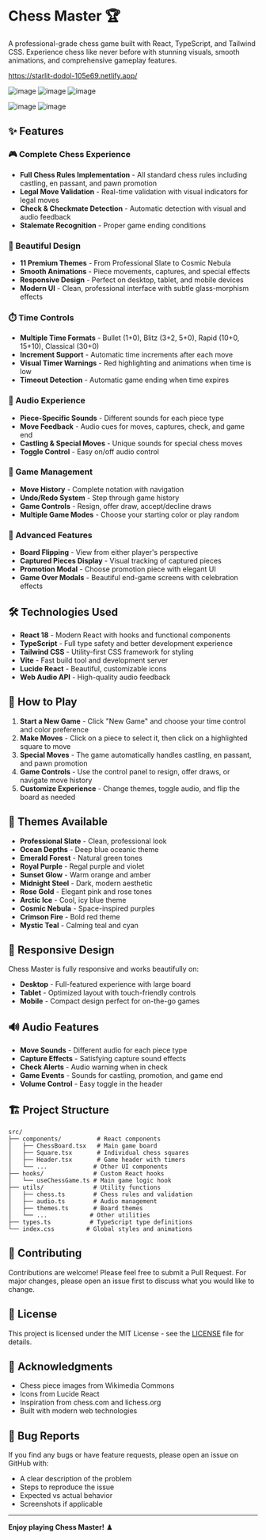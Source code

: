 
# Chess Master 🏆

A professional-grade chess game built with React, TypeScript, and Tailwind CSS. Experience chess like never before with stunning visuals, smooth animations, and comprehensive gameplay features.

https://starlit-dodol-105e69.netlify.app/


![image](https://github.com/user-attachments/assets/97321da5-47f4-42ee-ba95-5d434868d5b1)
![image](https://github.com/user-attachments/assets/b0c312b8-9bdc-4524-b39e-1b0525858f9f)
![image](https://github.com/user-attachments/assets/7c409a85-616a-4aa6-852a-d22ad298ed20)


![image](https://github.com/user-attachments/assets/42dd1127-1d73-4496-a149-da8956c9651f)
![image](https://github.com/user-attachments/assets/b992db1c-5caf-49d2-830f-02095c6012fb)






## ✨ Features

### 🎮 Complete Chess Experience
- **Full Chess Rules Implementation** - All standard chess rules including castling, en passant, and pawn promotion
- **Legal Move Validation** - Real-time validation with visual indicators for legal moves
- **Check & Checkmate Detection** - Automatic detection with visual and audio feedback
- **Stalemate Recognition** - Proper game ending conditions

### 🎨 Beautiful Design
- **11 Premium Themes** - From Professional Slate to Cosmic Nebula
- **Smooth Animations** - Piece movements, captures, and special effects
- **Responsive Design** - Perfect on desktop, tablet, and mobile devices
- **Modern UI** - Clean, professional interface with subtle glass-morphism effects

### ⏱️ Time Controls
- **Multiple Time Formats** - Bullet (1+0), Blitz (3+2, 5+0), Rapid (10+0, 15+10), Classical (30+0)
- **Increment Support** - Automatic time increments after each move
- **Visual Timer Warnings** - Red highlighting and animations when time is low
- **Timeout Detection** - Automatic game ending when time expires

### 🎵 Audio Experience
- **Piece-Specific Sounds** - Different sounds for each piece type
- **Move Feedback** - Audio cues for moves, captures, check, and game end
- **Castling & Special Moves** - Unique sounds for special chess moves
- **Toggle Control** - Easy on/off audio control

### 📝 Game Management
- **Move History** - Complete notation with navigation
- **Undo/Redo System** - Step through game history
- **Game Controls** - Resign, offer draw, accept/decline draws
- **Multiple Game Modes** - Choose your starting color or play random

### 🔄 Advanced Features
- **Board Flipping** - View from either player's perspective
- **Captured Pieces Display** - Visual tracking of captured pieces
- **Promotion Modal** - Choose promotion piece with elegant UI
- **Game Over Modals** - Beautiful end-game screens with celebration effects

## 🛠️ Technologies Used

- **React 18** - Modern React with hooks and functional components
- **TypeScript** - Full type safety and better development experience
- **Tailwind CSS** - Utility-first CSS framework for styling
- **Vite** - Fast build tool and development server
- **Lucide React** - Beautiful, customizable icons
- **Web Audio API** - High-quality audio feedback


## 🎯 How to Play

1. **Start a New Game** - Click "New Game" and choose your time control and color preference
2. **Make Moves** - Click on a piece to select it, then click on a highlighted square to move
3. **Special Moves** - The game automatically handles castling, en passant, and pawn promotion
4. **Game Controls** - Use the control panel to resign, offer draws, or navigate move history
5. **Customize Experience** - Change themes, toggle audio, and flip the board as needed

## 🎨 Themes Available

- **Professional Slate** - Clean, professional look
- **Ocean Depths** - Deep blue oceanic theme
- **Emerald Forest** - Natural green tones
- **Royal Purple** - Regal purple and violet
- **Sunset Glow** - Warm orange and amber
- **Midnight Steel** - Dark, modern aesthetic
- **Rose Gold** - Elegant pink and rose tones
- **Arctic Ice** - Cool, icy blue theme
- **Cosmic Nebula** - Space-inspired purples
- **Crimson Fire** - Bold red theme
- **Mystic Teal** - Calming teal and cyan

## 📱 Responsive Design

Chess Master is fully responsive and works beautifully on:
- **Desktop** - Full-featured experience with large board
- **Tablet** - Optimized layout with touch-friendly controls
- **Mobile** - Compact design perfect for on-the-go games

## 🔊 Audio Features

- **Move Sounds** - Different audio for each piece type
- **Capture Effects** - Satisfying capture sound effects
- **Check Alerts** - Audio warning when in check
- **Game Events** - Sounds for castling, promotion, and game end
- **Volume Control** - Easy toggle in the header

## 🏗️ Project Structure

```
src/
├── components/          # React components
│   ├── ChessBoard.tsx   # Main game board
│   ├── Square.tsx       # Individual chess squares
│   ├── Header.tsx       # Game header with timers
│   └── ...             # Other UI components
├── hooks/              # Custom React hooks
│   └── useChessGame.ts # Main game logic hook
├── utils/              # Utility functions
│   ├── chess.ts        # Chess rules and validation
│   ├── audio.ts        # Audio management
│   ├── themes.ts       # Board themes
│   └── ...            # Other utilities
├── types.ts           # TypeScript type definitions
└── index.css         # Global styles and animations
```

## 🤝 Contributing

Contributions are welcome! Please feel free to submit a Pull Request. For major changes, please open an issue first to discuss what you would like to change.

## 📄 License

This project is licensed under the MIT License - see the [LICENSE](LICENSE) file for details.

## 🙏 Acknowledgments

- Chess piece images from Wikimedia Commons
- Icons from Lucide React
- Inspiration from chess.com and lichess.org
- Built with modern web technologies

## 🐛 Bug Reports

If you find any bugs or have feature requests, please open an issue on GitHub with:
- A clear description of the problem
- Steps to reproduce the issue
- Expected vs actual behavior
- Screenshots if applicable

---

**Enjoy playing Chess Master!** ♟️

